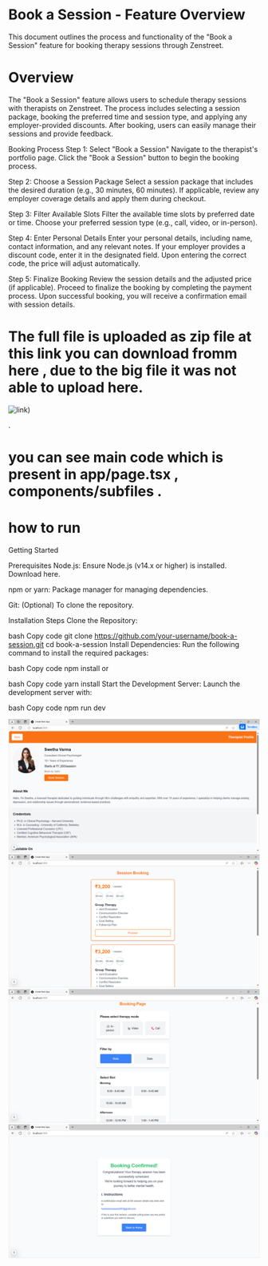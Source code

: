 # Book a Session - Feature Overview
This document outlines the process and functionality of the "Book a Session" feature for booking therapy sessions through Zenstreet.




 
 # Overview
The "Book a Session" feature allows users to schedule therapy sessions with therapists on Zenstreet. The process includes selecting a session package, booking the preferred time and session type, and applying any employer-provided discounts. After booking, users can easily manage their sessions and provide feedback.

Booking Process
Step 1: Select "Book a Session"
Navigate to the therapist's portfolio page.
Click the "Book a Session" button to begin the booking process.

Step 2: Choose a Session Package
Select a session package that includes the desired duration (e.g., 30 minutes, 60 minutes).
If applicable, review any employer coverage details and apply them during checkout.

Step 3: Filter Available Slots
Filter the available time slots by preferred date or time.
Choose your preferred session type (e.g., call, video, or in-person).

Step 4: Enter Personal Details
Enter your personal details, including name, contact information, and any relevant notes.
If your employer provides a discount code, enter it in the designated field. Upon entering the correct code, the price will adjust automatically.

Step 5: Finalize Booking
Review the session details and the adjusted price (if applicable).
Proceed to finalize the booking by completing the payment process.
Upon successful booking, you will receive a confirmation email with session details.
# The full file is uploaded as zip file at this link you can download fromm here , due to the big file it was not able to upload here.
![link ](https://drive.google.com/file/d/15ovuwArUsfKFuZpue1hWmi73e-d6jRko/view?usp=sharing))

.
# you can see main code which is present in app/page.tsx , components/subfiles  .
# how to run 
Getting Started

Prerequisites
Node.js: Ensure Node.js (v14.x or higher) is installed. Download here.

npm or yarn: Package manager for managing dependencies.

Git: (Optional) To clone the repository.

Installation Steps
Clone the Repository:

bash
Copy code
git clone https://github.com/your-username/book-a-session.git
cd book-a-session
Install Dependencies: Run the following command to install the required packages:

bash
Copy code
npm install
or

bash
Copy code
yarn install
Start the Development Server: Launch the development server with:

bash
Copy code
npm run dev

![Alt Text](https://github.com/HARSHALSSSSS/Booking-Feature-/blob/main/Screenshot%202024-11-30%20205518.png)
![Alt Text](https://github.com/HARSHALSSSSS/Booking-Feature-/blob/main/Screenshot%202024-11-30%20205533.png)
![Alt Text](https://github.com/HARSHALSSSSS/Booking-Feature-/blob/main/Screenshot%202024-11-30%20205603.png)
![Alt Text](https://github.com/HARSHALSSSSS/Booking-Feature-/blob/main/Screenshot%202024-11-30%20205730.png)

